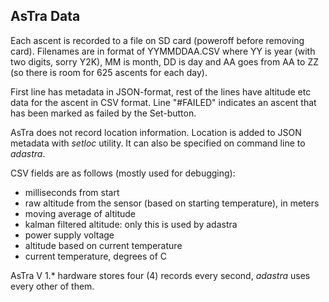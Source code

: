 AsTra Data
----------

Each ascent is recorded to a file on SD card (poweroff before
removing card). Filenames are in format of YYMMDDAA.CSV
where YY is year (with two digits, sorry Y2K), MM is month, DD is day
and AA goes from AA to ZZ (so there is room for 625 ascents for each day).

First line has metadata in JSON-format, rest of the lines have
altitude etc data for the ascent in CSV format.
Line "#FAILED" indicates an ascent that has been marked as failed by the Set-button.

AsTra does not record location information. Location is added to
JSON metadata with _setloc_ utility. It can also be specified on command line
to _adastra_.

CSV fields are as follows (mostly used for debugging):

- milliseconds from start
- raw altitude from the sensor (based on starting temperature), in meters
- moving average of altitude
- kalman filtered altitude: only this is used by adastra
- power supply voltage
- altitude based on current temperature
- current temperature, degrees of C

AsTra V 1.* hardware stores four (4) records every second, _adastra_
uses every other of them.
